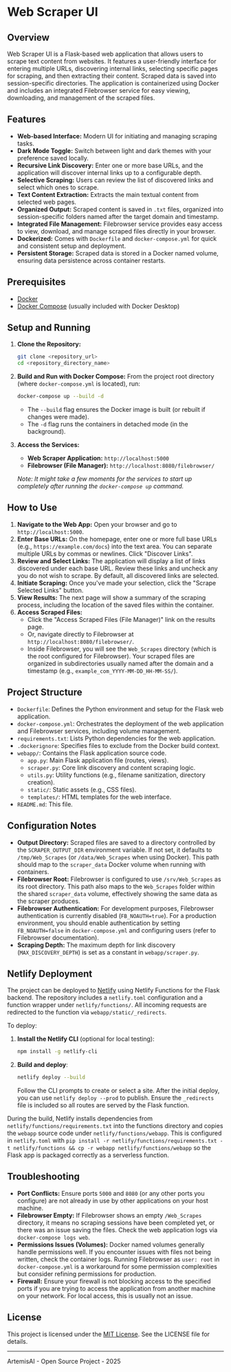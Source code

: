 # Web Scraper UI

## Overview

Web Scraper UI is a Flask-based web application that allows users to scrape text content from websites. It features a user-friendly interface for entering multiple URLs, discovering internal links, selecting specific pages for scraping, and then extracting their content. Scraped data is saved into session-specific directories. The application is containerized using Docker and includes an integrated Filebrowser service for easy viewing, downloading, and management of the scraped files.

## Features

*   **Web-based Interface:** Modern UI for initiating and managing scraping tasks.
*   **Dark Mode Toggle:** Switch between light and dark themes with your preference saved locally.
*   **Recursive Link Discovery:** Enter one or more base URLs, and the application will discover internal links up to a configurable depth.
*   **Selective Scraping:** Users can review the list of discovered links and select which ones to scrape.
*   **Text Content Extraction:** Extracts the main textual content from selected web pages.
*   **Organized Output:** Scraped content is saved in `.txt` files, organized into session-specific folders named after the target domain and timestamp.
*   **Integrated File Management:** Filebrowser service provides easy access to view, download, and manage scraped files directly in your browser.
*   **Dockerized:** Comes with `Dockerfile` and `docker-compose.yml` for quick and consistent setup and deployment.
*   **Persistent Storage:** Scraped data is stored in a Docker named volume, ensuring data persistence across container restarts.

## Prerequisites

*   [Docker](https://www.docker.com/get-started)
*   [Docker Compose](https://docs.docker.com/compose/install/) (usually included with Docker Desktop)

## Setup and Running

1.  **Clone the Repository:**
    ```bash
    git clone <repository_url>
    cd <repository_directory_name>
    ```

2.  **Build and Run with Docker Compose:**
    From the project root directory (where `docker-compose.yml` is located), run:
    ```bash
    docker-compose up --build -d
    ```
    *   The `--build` flag ensures the Docker image is built (or rebuilt if changes were made).
    *   The `-d` flag runs the containers in detached mode (in the background).

3.  **Access the Services:**
    *   **Web Scraper Application:** `http://localhost:5000`
    *   **Filebrowser (File Manager):** `http://localhost:8080/filebrowser/`

    *Note: It might take a few moments for the services to start up completely after running the `docker-compose up` command.*

## How to Use

1.  **Navigate to the Web App:** Open your browser and go to `http://localhost:5000`.
2.  **Enter Base URLs:** On the homepage, enter one or more full base URLs (e.g., `https://example.com/docs`) into the text area. You can separate multiple URLs by commas or newlines. Click "Discover Links".
3.  **Review and Select Links:** The application will display a list of links discovered under each base URL. Review these links and uncheck any you do not wish to scrape. By default, all discovered links are selected.
4.  **Initiate Scraping:** Once you've made your selection, click the "Scrape Selected Links" button.
5.  **View Results:** The next page will show a summary of the scraping process, including the location of the saved files within the container.
6.  **Access Scraped Files:**
    *   Click the "Access Scraped Files (File Manager)" link on the results page.
    *   Or, navigate directly to Filebrowser at `http://localhost:8080/filebrowser/`.
    *   Inside Filebrowser, you will see the `Web_Scrapes` directory (which is the root configured for Filebrowser). Your scraped files are organized in subdirectories usually named after the domain and a timestamp (e.g., `example_com_YYYY-MM-DD_HH-MM-SS/`).

## Project Structure

*   `Dockerfile`: Defines the Python environment and setup for the Flask web application.
*   `docker-compose.yml`: Orchestrates the deployment of the web application and Filebrowser services, including volume management.
*   `requirements.txt`: Lists Python dependencies for the web application.
*   `.dockerignore`: Specifies files to exclude from the Docker build context.
*   `webapp/`: Contains the Flask application source code.
    *   `app.py`: Main Flask application file (routes, views).
    *   `scraper.py`: Core link discovery and content scraping logic.
    *   `utils.py`: Utility functions (e.g., filename sanitization, directory creation).
    *   `static/`: Static assets (e.g., CSS files).
    *   `templates/`: HTML templates for the web interface.
*   `README.md`: This file.

## Configuration Notes

*   **Output Directory:** Scraped files are saved to a directory controlled by the `SCRAPER_OUTPUT_DIR` environment variable. If not set, it defaults to `/tmp/Web_Scrapes` (or `/data/Web_Scrapes` when using Docker). This path should map to the `scraper_data` Docker volume when running with containers.
*   **Filebrowser Root:** Filebrowser is configured to use `/srv/Web_Scrapes` as its root directory. This path also maps to the `Web_Scrapes` folder within the shared `scraper_data` volume, effectively showing the same data as the scraper produces.
*   **Filebrowser Authentication:** For development purposes, Filebrowser authentication is currently disabled (`FB_NOAUTH=true`). For a production environment, you should enable authentication by setting `FB_NOAUTH=false` in `docker-compose.yml` and configuring users (refer to Filebrowser documentation).
*   **Scraping Depth:** The maximum depth for link discovery (`MAX_DISCOVERY_DEPTH`) is set as a constant in `webapp/scraper.py`.

## Netlify Deployment

The project can be deployed to [Netlify](https://www.netlify.com/) using Netlify Functions for the Flask backend. The repository includes a `netlify.toml` configuration and a function wrapper under `netlify/functions/`.
All incoming requests are redirected to the function via `webapp/static/_redirects`.

To deploy:

1. **Install the Netlify CLI** (optional for local testing):
   ```bash
   npm install -g netlify-cli
   ```
2. **Build and deploy**:
   ```bash
   netlify deploy --build
   ```
   Follow the CLI prompts to create or select a site. After the initial deploy, you can use `netlify deploy --prod` to publish.
   Ensure the `_redirects` file is included so all routes are served by the Flask function.

During the build, Netlify installs dependencies from `netlify/functions/requirements.txt` into the functions directory and copies the `webapp` source code under `netlify/functions/webapp`. This is configured in `netlify.toml` with `pip install -r netlify/functions/requirements.txt -t netlify/functions && cp -r webapp netlify/functions/webapp` so the Flask app is packaged correctly as a serverless function.

## Troubleshooting

*   **Port Conflicts:** Ensure ports `5000` and `8080` (or any other ports you configure) are not already in use by other applications on your host machine.
*   **Filebrowser Empty:** If Filebrowser shows an empty `/Web_Scrapes` directory, it means no scraping sessions have been completed yet, or there was an issue saving the files. Check the web application logs via `docker-compose logs web`.
*   **Permissions Issues (Volumes):** Docker named volumes generally handle permissions well. If you encounter issues with files not being written, check the container logs. Running Filebrowser as `user: root` in `docker-compose.yml` is a workaround for some permission complexities but consider refining permissions for production.
*   **Firewall:** Ensure your firewall is not blocking access to the specified ports if you are trying to access the application from another machine on your network. For local access, this is usually not an issue.

## License

This project is licensed under the [MIT License](LICENSE). See the LICENSE file for details.

---
ArtemisAI - Open Source Project - 2025
